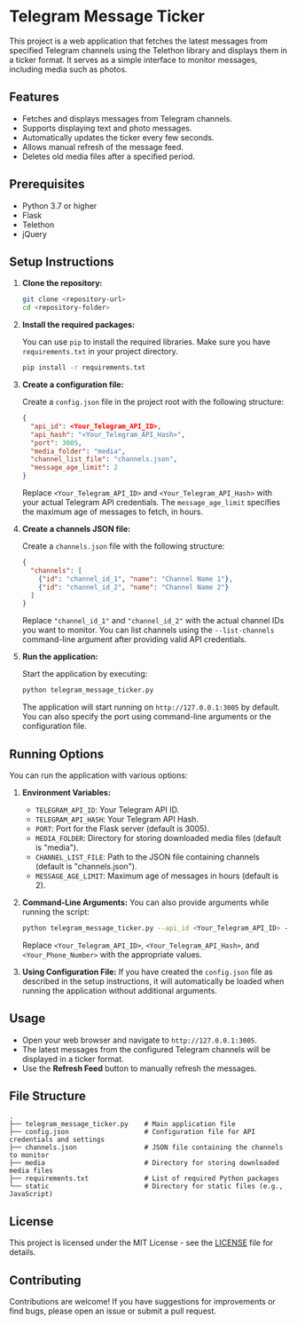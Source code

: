 # Telegram Message Ticker

This project is a web application that fetches the latest messages from specified Telegram channels using the Telethon library and displays them in a ticker format. It serves as a simple interface to monitor messages, including media such as photos.

## Features

- Fetches and displays messages from Telegram channels.
- Supports displaying text and photo messages.
- Automatically updates the ticker every few seconds.
- Allows manual refresh of the message feed.
- Deletes old media files after a specified period.

## Prerequisites

- Python 3.7 or higher
- Flask
- Telethon
- jQuery

## Setup Instructions

1. **Clone the repository:**

   ```bash
   git clone <repository-url>
   cd <repository-folder>
   ```

2. **Install the required packages:**

   You can use `pip` to install the required libraries. Make sure you have `requirements.txt` in your project directory.

   ```bash
   pip install -r requirements.txt
   ```

3. **Create a configuration file:**

   Create a `config.json` file in the project root with the following structure:

   ```json
   {
     "api_id": <Your_Telegram_API_ID>,
     "api_hash": "<Your_Telegram_API_Hash>",
     "port": 3005,
     "media_folder": "media",
     "channel_list_file": "channels.json",
     "message_age_limit": 2
   }
   ```

   Replace `<Your_Telegram_API_ID>` and `<Your_Telegram_API_Hash>` with your actual Telegram API credentials. The `message_age_limit` specifies the maximum age of messages to fetch, in hours.

4. **Create a channels JSON file:**

   Create a `channels.json` file with the following structure:

   ```json
   {
     "channels": [
       {"id": "channel_id_1", "name": "Channel Name 1"},
       {"id": "channel_id_2", "name": "Channel Name 2"}
     ]
   }
   ```

   Replace `"channel_id_1"` and `"channel_id_2"` with the actual channel IDs you want to monitor. You can list channels using the `--list-channels` command-line argument after providing valid API credentials.

5. **Run the application:**

   Start the application by executing:

   ```bash
   python telegram_message_ticker.py
   ```

   The application will start running on `http://127.0.0.1:3005` by default. You can also specify the port using command-line arguments or the configuration file.

## Running Options

You can run the application with various options:

1. **Environment Variables:**
   - `TELEGRAM_API_ID`: Your Telegram API ID.
   - `TELEGRAM_API_HASH`: Your Telegram API Hash.
   - `PORT`: Port for the Flask server (default is 3005).
   - `MEDIA_FOLDER`: Directory for storing downloaded media files (default is "media").
   - `CHANNEL_LIST_FILE`: Path to the JSON file containing channels (default is "channels.json").
   - `MESSAGE_AGE_LIMIT`: Maximum age of messages in hours (default is 2).

2. **Command-Line Arguments:**
   You can also provide arguments while running the script:

   ```bash
   python telegram_message_ticker.py --api_id <Your_Telegram_API_ID> --api_hash <Your_Telegram_API_Hash> --port 3005 --config_file config.json --list-channels --phone_number <Your_Phone_Number> --message_age_limit 2
   ```

   Replace `<Your_Telegram_API_ID>`, `<Your_Telegram_API_Hash>`, and `<Your_Phone_Number>` with the appropriate values.

3. **Using Configuration File:**
   If you have created the `config.json` file as described in the setup instructions, it will automatically be loaded when running the application without additional arguments.

## Usage

- Open your web browser and navigate to `http://127.0.0.1:3005`.
- The latest messages from the configured Telegram channels will be displayed in a ticker format.
- Use the **Refresh Feed** button to manually refresh the messages.

## File Structure

```
.
├── telegram_message_ticker.py    # Main application file
├── config.json                   # Configuration file for API credentials and settings
├── channels.json                 # JSON file containing the channels to monitor
├── media                         # Directory for storing downloaded media files
├── requirements.txt              # List of required Python packages
└── static                        # Directory for static files (e.g., JavaScript)
```

## License

This project is licensed under the MIT License - see the [LICENSE](LICENSE) file for details.

## Contributing

Contributions are welcome! If you have suggestions for improvements or find bugs, please open an issue or submit a pull request.